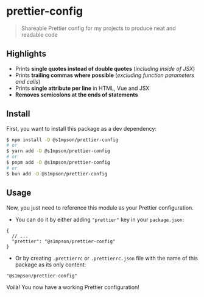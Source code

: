 # prettier-config

> Shareable Prettier config for my projects to produce neat and readable code

## Highlights

- Prints **single quotes instead of double quotes** (_including inside of JSX_)
- Prints **trailing commas where possible** (_excluding function parameters and calls_)
- Prints **single attribute per line** in HTML, Vue and JSX
- **Removes semicolons at the ends of statements**

## Install

First, you want to install this package as a dev dependency:

```bash
$ npm install -D @s1mpson/prettier-config
# or
$ yarn add -D @s1mpson/prettier-config
# or
$ pnpm add -D @s1mpson/prettier-config
# or
$ bun add -D @s1mpson/prettier-config
```

## Usage

Now, you just need to reference this module as your Prettier configuration.

- You can do it by either adding `"prettier"` key in your `package.json`:

```jsonc
{
  // ...
  "prettier": "@s1mpson/prettier-config"
}
```

- Or by creating `.prettierrc` or `.prettierrc.json` file with the name of this package as its only content:

```jsonc
"@s1mpson/prettier-config"
```

Voilà! You now have a working Prettier configuration!
